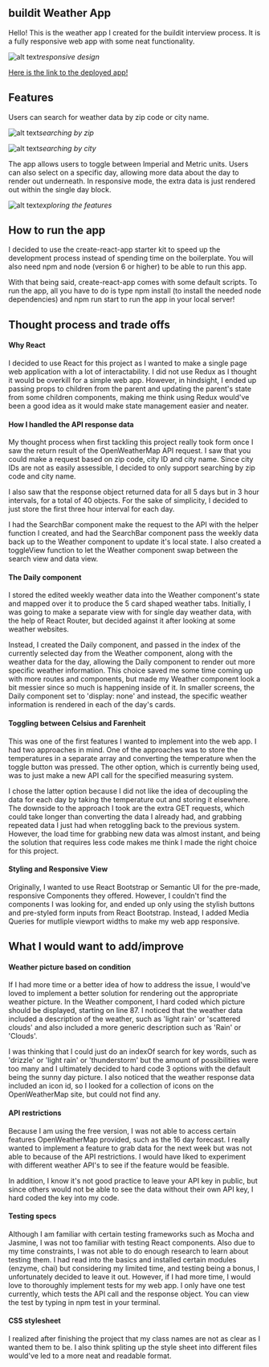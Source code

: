 ## buildit Weather App

Hello! This is the weather app I created for the buildit interview process. It is a fully responsive web app with some neat functionality.

![alt text](./public/responsive.gif)_responsive design_

[Here is the link to the deployed app!](https://buildit-weather-app-dawoonlee.herokuapp.com/)

## Features

Users can search for weather data by zip code or city name.

![alt text](./public/searchbyzip.gif)_searching by zip_

![alt text](./public/searchbycity.gif)_searching by city_

The app allows users to toggle between Imperial and Metric units. Users can also select on a specific day, allowing more data about the day to render out underneath. In responsive mode, the extra data is just rendered out within the single day block.

![alt text](./public/features.gif)_exploring the features_

## How to run the app

I decided to use the create-react-app starter kit to speed up the development process instead of spending time on the boilerplate. You will also need npm and node (version 6 or higher) to be able to run this app.

With that being said, create-react-app comes with some default scripts. To run the app, all you have to do is type npm install (to install the needed node dependencies) and npm run start to run the app in your local server!

## Thought process and trade offs

#### Why React

I decided to use React for this project as I wanted to make a single page web application with a lot of interactability. I did not use Redux as I thought it would be overkill for a simple web app. However, in hindsight, I ended up passing props to children from the parent and updating the parent's state from some children components, making me think using Redux would've been a good idea as it would make state management easier and neater.

#### How I handled the API response data

My thought process when first tackling this project really took form once I saw the return result of the OpenWeatherMap API request. I saw that you could make a request based on zip code, city ID and city name. Since city IDs are not as easily assessible, I decided to only support searching by zip code and city name.

I also saw that the response object returned data for all 5 days but in 3 hour intervals, for a total of 40 objects. For the sake of simplicity, I decided to just store the first three hour interval for each day.

I had the SearchBar component make the request to the API with the helper function I created, and had the SearchBar component pass the weekly data back up to the Weather component to update it's local state. I also created a toggleView function to let the Weather component swap between the search view and data view.

#### The Daily component

I stored the edited weekly weather data into the Weather component's state and mapped over it to produce the 5 card shaped weather tabs. Initially, I was going to make a separate view with for single day weather data, with the help of React Router, but decided against it after looking at some weather websites.

Instead, I created the Daily component, and passed in the index of the currently selected day from the Weather component, along with the weather data for the day, allowing the Daily component to render out more specific weather information. This choice saved me some time coming up with more routes and components, but made my Weather component look a bit messier since so much is happening inside of it. In smaller screens, the Daily component set to 'display: none' and instead, the specific weather information is rendered in each of the day's cards.

#### Toggling between Celsius and Farenheit

This was one of the first features I wanted to implement into the web app. I had two approaches in mind. One of the approaches was to store the temperatures in a separate array and converting the temperature when the toggle button was pressed. The other option, which is currently being used, was to just make a new API call for the specified measuring system.

I chose the latter option because I did not like the idea of decoupling the data for each day by taking the temperature out and storing it elsewhere. The downside to the approach I took are the extra GET requests, which could take longer than converting the data I already had, and grabbing repeated data I just had when retoggling back to the previous system. However, the load time for grabbing new data was almost instant, and being the solution that requires less code makes me think I made the right choice for this project.

#### Styling and Responsive View

Originally, I wanted to use React Bootstrap or Semantic UI for the pre-made, responsive Components they offered. However, I couldn't find the components I was looking for, and ended up only using the stylish buttons and pre-styled form inputs from React Bootstrap. Instead, I added Media Queries for mutliple viewport widths to make my web app responsive.

## What I would want to add/improve

#### Weather picture based on condition

If I had more time or a better idea of how to address the issue, I would've loved to implement a better solution for rendering out the appropriate weather picture. In the Weather component, I hard coded which picture should be displayed, starting on line 87. I noticed that the weather data included a description of the weather, such as 'light rain' or 'scattered clouds' and also included a more generic description such as 'Rain' or 'Clouds'.

I was thinking that I could just do an indexOf search for key words, such as 'drizzle' or 'light rain' or 'thunderstorm' but the amount of possibilities were too many and I ultimately decided to hard code 3 options with the default being the sunny day picture. I also noticed that the weather response data included an icon id, so I looked for a collection of icons on the OpenWeatherMap site, but could not find any.

#### API restrictions

Because I am using the free version, I was not able to access certain features OpenWeatherMap provided, such as the 16 day forecast. I really wanted to implement a feature to grab data for the next week but was not able to because of the API restrictions. I would have liked to experiment with different weather API's to see if the feature would be feasible.

In addition, I know it's not good practice to leave your API key in public, but since others would not be able to see the data without their own API key, I hard coded the key into my code.

#### Testing specs

Although I am familiar with certain testing frameworks such as Mocha and Jasmine, I was not too familiar with testing React components. Also due to my time constraints, I was not able to do enough research to learn about testing them. I had read into the basics and installed certain modules (enzyme, chai) but considering my limited time, and testing being a bonus, I unfortunately decided to leave it out. However, if I had more time, I would love to thoroughly implement tests for my web app. I only have one test currently, which tests the API call and the response object. You can view the test by typing in npm test in your terminal.

#### CSS stylesheet

I realized after finishing the project that my class names are not as clear as I wanted them to be. I also think spliting up the style sheet into different files would've led to a more neat and readable format.
